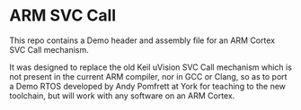 # ARM SVC Call
This repo contains a Demo header and assembly file for an ARM Cortex SVC Call mechanism.

It was designed to replace the old Keil uVision SVC Call mechanism which is not present in the current ARM compiler, nor in GCC or Clang, so as to port a Demo RTOS developed by Andy Pomfrett at York for teaching to the new toolchain, but will work with any software on an ARM Cortex.

